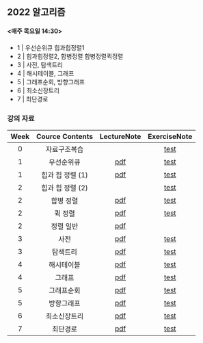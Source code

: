 ## 2022 알고리즘

#### <매주 목요일 14:30>
* 1 | 우선순위큐 힙과힙정렬1<br/>
* 2 | 힙과힙정렬2, 합병정렬 합병정렬퀵정렬<br/>
* 3 | 사전, 탐색트리<br/>
* 4 | 해시테이블, 그래프<br/>
* 5 | 그래프순회, 방향그래프<br/>
* 6 | 최소신장트리<br/>
* 7 | 최단경로<br/>

### 강의 자료

|Week|Cource Contents|LectureNote|ExerciseNote|
|:---:|:-----:|:---:|:---:|
|0|자료구조복습||[test](https://github.com/0l0l4l4/2022_Summer_Algorithm/blob/main/문제/1.pdf)|
|1|우선순위큐|[pdf](https://github.com/0l0l4l4/2022_Summer_Algorithm/tree/main/이론/5.pdf)|[test](https://github.com/0l0l4l4/2022_Summer_Algorithm/blob/main/문제/2.pdf)|
|1|힙과 힙 정렬 (1)|[pdf](https://github.com/0l0l4l4/2022_Summer_Algorithm/tree/main/이론/6.pdf)|[test](https://github.com/0l0l4l4/2022_Summer_Algorithm/blob/main/문제/3.pdf)
|2|힙과 힙 정렬 (2)||[test](https://github.com/0l0l4l4/2022_Summer_Algorithm/blob/main/문제/4.pdf)|
|2|합병 정렬|[pdf](https://github.com/0l0l4l4/2022_Summer_Algorithm/tree/main/이론/7.pdf)|[test](https://github.com/0l0l4l4/2022_Summer_Algorithm/blob/main/문제/5.pdf)|
|2|퀵 정렬|[pdf](https://github.com/0l0l4l4/2022_Summer_Algorithm/tree/main/이론/8.pdf)|[test](https://github.com/0l0l4l4/2022_Summer_Algorithm/blob/main/문제/5-1.pdf)|
|2|정렬 일반|[pdf](https://github.com/0l0l4l4/2022_Summer_Algorithm/tree/main/이론/9.pdf)||
|3|사전|[pdf](https://github.com/0l0l4l4/2022_Summer_Algorithm/tree/main/이론/10.pdf)|[test](https://github.com/0l0l4l4/2022_Summer_Algorithm/blob/main/문제/6.pdf)|
|3|탐색트리|[pdf](https://github.com/0l0l4l4/2022_Summer_Algorithm/tree/main/이론/11.pdf)|[test](https://github.com/0l0l4l4/2022_Summer_Algorithm/blob/main/문제/7.pdf)|
|4|해시테이블|[pdf](https://github.com/0l0l4l4/2022_Summer_Algorithm/tree/main/이론/12.pdf)|[test](https://github.com/0l0l4l4/2022_Summer_Algorithm/blob/main/문제/9.pdf)|
|4|그래프|[pdf](https://github.com/0l0l4l4/2022_Summer_Algorithm/tree/main/이론/13.pdf)|[test](https://github.com/0l0l4l4/2022_Summer_Algorithm/blob/main/문제/10.pdf)|
|5|그래프순회|[pdf](https://github.com/0l0l4l4/2022_Summer_Algorithm/tree/main/이론/14.pdf)|[test](https://github.com/0l0l4l4/2022_Summer_Algorithm/blob/main/문제/11.pdf)|
|5|방향그래프|[pdf](https://github.com/0l0l4l4/2022_Summer_Algorithm/tree/main/이론/15.pdf)|[test](https://github.com/0l0l4l4/2022_Summer_Algorithm/blob/main/문제/12.pdf)|
|6|최소신장트리|[pdf](https://github.com/0l0l4l4/2022_Summer_Algorithm/tree/main/이론/16.pdf)|[test](https://github.com/0l0l4l4/2022_Summer_Algorithm/blob/main/문제/13.pdf)|
|7|최단경로|[pdf](https://github.com/0l0l4l4/2022_Summer_Algorithm/tree/main/이론/17.pdf)|[test](https://github.com/0l0l4l4/2022_Summer_Algorithm/blob/main/문제/14.pdf)|
